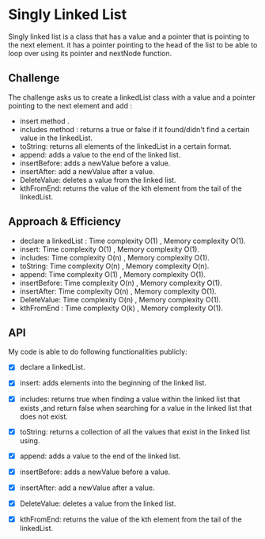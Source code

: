 # Singly Linked List
Singly linked list is a class that has a value and a pointer that is pointing to the next element.
it has a pointer pointing to the head of the list to be able to loop over using its pointer and nextNode function.

## Challenge
<!-- Description of the challenge -->
The challenge asks us to create a linkedList class with a value and a pointer pointing to the next element and add :
- insert method .
- includes method : returns a true or false if it found/didn't find a certain value in the linkedList.
- toString: returns all elements of the linkedList in a certain format.
- append: adds a value to the end of the linked list.
- insertBefore: adds a newValue before a value.
- insertAfter: add a newValue after a value.
- DeleteValue: deletes a value from the linked list.
- kthFromEnd: returns the value of the kth element from the tail of the linkedList.
## Approach & Efficiency
<!-- What approach did you take? Why? What is the Big O space/time for this approach? -->
- declare a linkedList : Time complexity O(1) , Memory complexity O(1).
- insert: Time complexity O(1) , Memory complexity O(1).
- includes: Time complexity O(n) , Memory complexity O(1).
- toString: Time complexity O(n) , Memory complexity O(n).
- append: Time complexity O(1) , Memory complexity O(1).
- insertBefore: Time complexity O(n) , Memory complexity O(1).
- insertAfter: Time complexity O(n) , Memory complexity O(1).
- DeleteValue: Time complexity O(n) , Memory complexity O(1).
- kthFromEnd : Time complexity O(k) , Memory complexity O(1).
## API
<!-- Description of each method publicly available to your Linked List -->

My code is able to do following functionalities publicly: 

- [x] declare a linkedList.
- [x] insert: adds elements into the beginning of the linked list.
- [x] includes: returns true when finding a value within the linked list that exists ,and return false when searching for a value in the linked list that does not exist.
- [x] toString: returns a collection of all the values that exist in the linked list using.
- [x] append: adds a value to the end of the linked list.
- [x] insertBefore: adds a newValue before a value. 
- [x] insertAfter: add a newValue after a value.
- [x] DeleteValue: deletes a value from the linked list. 
- [x] kthFromEnd: returns the value of the kth element from the tail of the linkedList.

